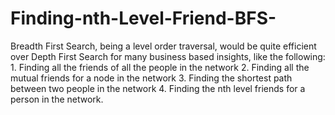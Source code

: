 # Finding-nth-Level-Friend-BFS-
Breadth First Search, being a level order traversal, would be quite efficient over Depth First
Search for many business based insights, like the following: 1. Finding all the friends of all
the people in the network 2. Finding all the mutual friends for a node in the network 3.
Finding the shortest path between two people in the network 4. Finding the nth level friends
for a person in the network.
